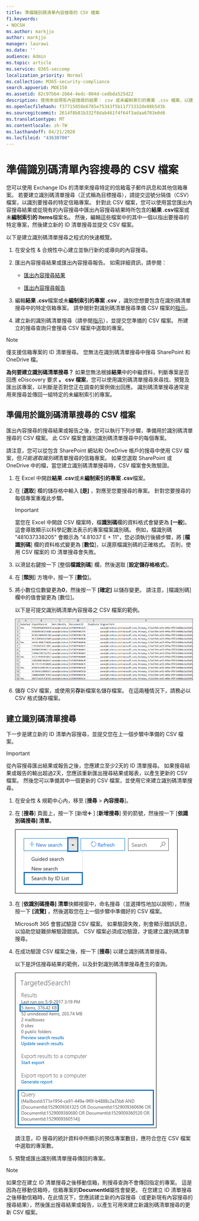 ```yaml
---
title: 準備識別碼清單內容搜尋的 CSV 檔案
f1.keywords:
- NOCSH
ms.author: markjjo
author: markjjo
manager: laurawi
ms.date: ''
audience: Admin
ms.topic: article
ms.service: O365-seccomp
localization_priority: Normal
ms.collection: M365-security-compliance
search.appverid: MOE150
ms.assetid: 82c97bb4-2b64-4edc-804d-cedbda525d22
description: 使用來自現有內容搜尋的結果： csv 或未編制索引的專案 .csv 檔案，以建立會傳回特定電子郵件的 ID 清單搜尋。 識別碼清單搜尋通常是用來傳回部分索引的信箱專案。
ms.openlocfilehash: f37715858e6785e75343f5b11f73332de08b5d3b
ms.sourcegitcommit: 2614f8b81b332f8dab461f4f64f3adaa6703e0d6
ms.translationtype: MT
ms.contentlocale: zh-TW
ms.lasthandoff: 04/21/2020
ms.locfileid: "43630700"
---
```

# <a name="prepare-a-csv-file-for-an-id-list-content-search"></a>準備識別碼清單內容搜尋的 CSV 檔案

您可以使用 Exchange IDs 的清單來搜尋特定的信箱電子郵件訊息和其他信箱專案。 若要建立識別碼清單搜尋（正式稱為目標搜尋），請提交逗號分隔值（CSV）檔案，以識別要搜尋的特定信箱專案。 針對此 CSV 檔案，您可以使用當您匯出內容搜尋結果或從現有的內容搜尋中匯出內容搜尋結果時所包含的**結果 .csv**檔案或未**編制索引的 Items**檔案名。 然後，編輯這些檔案中的其中一個以指出要搜尋的特定專案，然後建立新的 ID 清單搜尋並提交 CSV 檔案。

以下是建立識別碼清單搜尋之程式的快速概覽。

1. 在安全性 & 合規性中心建立並執行新的或導向的內容搜尋。

2. 匯出內容搜尋結果或匯出內容搜尋報告。 如需詳細資訊，請參閱：

    - [匯出內容搜尋結果](export-search-results.md)

    - [匯出內容搜尋報告](export-a-content-search-report.md)

3. 編輯**結果 .csv**檔案或未**編制索引的專案 .csv** ，識別您想要包含在識別碼清單搜尋中的特定信箱專案。 請參閱針對識別碼清單搜尋準備 CSV 檔案的[指示](#prepare-the-csv-file-for-an-id-list-search)。

4. 建立新的識別碼清單搜尋（請參閱[指示](#create-an-id-list-search)），並提交您準備的 CSV 檔案。 所建立的搜尋查詢只會搜尋 CSV 檔案中選取的專案。

> [!NOTE]
> 僅支援信箱專案的 ID 清單搜尋。 您無法在識別碼清單搜尋中搜尋 SharePoint 和 OneDrive 檔。

 **為何要建立識別碼清單搜尋？** 如果您無法根據**結果**中的中繼資料，判斷專案是否回應 eDiscovery 要求 **。 csv 檔案**，您可以使用識別碼清單搜尋來尋找、預覽及匯出該專案，以判斷是否對您正在調查的案例做出回應。 識別碼清單搜尋通常是用來搜尋並傳回一組特定的未編制索引的專案。

## <a name="prepare-the-csv-file-for-an-id-list-search"></a>準備用於識別碼清單搜尋的 CSV 檔案

匯出內容搜尋的搜尋結果或報告之後，您可以執行下列步驟，準備用於識別碼清單搜尋的 CSV 檔案。 此 CSV 檔案會識別識別碼清單搜尋中的每個專案。

請注意，您可以從包含 SharePoint 網站和 OneDrive 帳戶的搜尋中使用 CSV 檔案，但*只能選取識別碼*清單搜尋的信箱專案。 如果您選取 SharePoint 或 OneDrive 中的檔，當您建立識別碼清單搜尋時，CSV 檔案會失敗驗證。

1. 在 Excel 中開啟**結果 .csv**或未**編制索引的專案 .csv**檔案。

2. 在 [**選取**] 欄的儲存格中輸入 **[是]** ，對應至您要搜尋的專案。 針對您要搜尋的每個專案重複此步驟。

    > [!IMPORTANT]
    > 當您在 Excel 中開啟 CSV 檔案時，檔**識別碼**欄的資料格式會變更為 **[一般**]。 這會導致顯示以科學記數法表示的專案檔案識別碼。 例如，檔識別碼 "481037338205" 會顯示為 "4.81037 E + 11"，您必須執行後續步驟，將 [**檔識別碼**] 欄的資料格式變更為 [**數位**]，以還原檔識別碼的正確格式。 否則，使用 CSV 檔案的 ID 清單搜尋會失敗。

3. 以滑鼠右鍵按一下 [整個**檔識別碼**] 欄，然後選取 [**設定儲存格格式**]。

4. 在 [**類別**] 方塊中，按一下 [**數位**]。

5. 將小數位位數變更為**0**，然後按一下 **[確定]** 以儲存變更。 請注意，[檔識別碼] 欄中的值會變更為 [數位]。

    以下是可提交識別碼清單內容搜尋之 CSV 檔案的範例。

    ![目標內容搜尋的 CSV 檔案範例](../media/8371b8cb-1638-496e-9be1-fe1565757d67.png)

6. 儲存 CSV 檔案，或使用另**存**新檔案名儲存檔案。 在這兩種情況下，請務必以 CSV 格式儲存檔案。

## <a name="create-an-id-list-search"></a>建立識別碼清單搜尋

下一步是建立新的 ID 清單內容搜尋，並提交您在上一個步驟中準備的 CSV 檔案。

> [!IMPORTANT]
> 從內容搜尋匯出結果或報告之後，您應建立至少2天的 ID 清單搜尋。 如果搜尋結果或報告的輸出超過2天，您應該重新匯出搜尋結果或報表，以產生更新的 CSV 檔案。 然後您可以準備其中一個更新的 CSV 檔案，並使用它來建立識別碼清單搜尋。

1. 在安全性 & 規範中心內，移至 [**搜尋** \> **內容搜尋**]。

2. 在 [**搜尋**] 頁面上，按一下 [新增![圖示](../media/8ee52980-254b-440b-99a2-18d068de62d3.gif) ] [**新增搜尋**] 旁的箭號，然後按一下 [**依識別碼搜尋] 清單**。

    ![從 [新增搜尋] 下拉式清單中，按一下 [依識別碼搜尋] 清單](../media/e65f9942-09b2-4127-865e-e64029a590df.png)

3. 在 [**依識別碼搜尋] 清單**快顯視窗中，命名搜尋（並選擇性地加以說明），然後按一下 **[流覽]** ，然後選取您在上一個步驟中準備好的 CSV 檔案。

    Microsoft 365 會嘗試驗證 CSV 檔案。 如果驗證失敗，則會顯示錯誤訊息，以協助您疑難排解驗證錯誤。 CSV 檔案必須成功驗證，才能建立識別碼清單搜尋。

4. 在成功驗證 CSV 檔案之後，按一下 [**搜尋**] 以建立識別碼清單搜尋。

    以下是評估搜尋結果的範例，以及針對識別碼清單搜尋產生的查詢。

    ![在詳細資料窗格中搜尋查詢的目標內容搜尋](../media/dbd9e570-c04b-4056-a8a7-37e9916ec683.png)

    請注意，ID 搜尋的統計資料中所顯示的預估專案數目，應符合您在 CSV 檔案中選取的專案數。

5. 預覽或匯出識別碼清單搜尋傳回的專案。

> [!NOTE]
> 如果您在建立 ID 清單搜尋之後移動信箱，則搜尋查詢不會傳回指定的專案。 這是因為在移動信箱時，信箱專案的**DocumentId**屬性會變更。 在您建立 ID 清單搜尋之後移動信箱時，在此情況下，您應該建立新的內容搜尋（或更新現有內容搜尋的搜尋結果），然後匯出搜尋結果或報告，以產生可用來建立新識別碼清單搜尋的更新 CSV 檔案。
